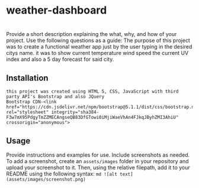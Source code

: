 # weather-dashboard
# <Your-Project-Title>

Provide a short description explaining the what, why, and how of your project. Use the following questions as a guide:
The purpose of this project was to create a functional weather app just by the user typing in the desired citys name.
    it was to show current temperature wind speed the current UV index and also a 5 day forecast for said city.

## Installation
    this project was created using HTML 5, CSS, JavaScript with third party API's Bootstrap and also JQuery
    Bootstrap CDN-<link href="https://cdn.jsdelivr.net/npm/bootstrap@5.1.1/dist/css/bootstrap.min.css" rel="stylesheet" integrity="sha384-F3w7mX95PdgyTmZZMECAngseQB83DfGTowi0iMjiWaeVhAn4FJkqJByhZMI3AhiU" crossorigin="anonymous">
## Usage
Provide instructions and examples for use. Include screenshots as needed.
To add a screenshot, create an `assets/images` folder in your repository and upload your screenshot to it. Then, using the relative filepath, add it to your README using the following syntax:
    ```md
    ![alt text](assets/images/screenshot.png)
    ```

